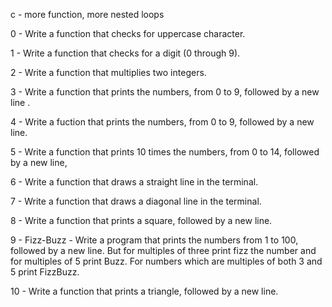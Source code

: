 c - more function, more nested loops

0 - Write a function that checks for uppercase character.

1 - Write a function that checks for a digit (0 through 9).

2 - Write a function that multiplies two integers.

3 - Write a function that prints the numbers, from 0 to 9, followed by a new line .

4 - Write a fuction that prints the numbers, from 0 to 9, followed by a new line.

5 - Write a function that prints 10 times the numbers, from 0 to 14, followed by a new line,

6 - Write a function that draws a straight line in the terminal.

7 - Write a function that draws a diagonal line in the terminal.

8 - Write a function that prints a square, followed by a new line.

9 - Fizz-Buzz - Write a program that prints the numbers from 1 to 100, followed by a new line. But for multiples of three print fizz the number and for multiples of 5 print Buzz. For numbers which are multiples of both 3 and 5 print FizzBuzz.

10 - Write a function that prints a triangle, followed by a new line.
